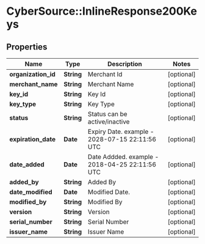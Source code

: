 # CyberSource::InlineResponse200Keys

## Properties
Name | Type | Description | Notes
------------ | ------------- | ------------- | -------------
**organization_id** | **String** | Merchant Id | [optional] 
**merchant_name** | **String** | Merchant Name | [optional] 
**key_id** | **String** | Key Id | [optional] 
**key_type** | **String** | Key Type | [optional] 
**status** | **String** | Status can be active/inactive | [optional] 
**expiration_date** | **Date** | Expiry Date. example - 2028-07-15 22:11:56 UTC | [optional] 
**date_added** | **Date** | Date Addded. example - 2018-04-25 22:11:56 UTC | [optional] 
**added_by** | **String** | Added By | [optional] 
**date_modified** | **Date** | Modified Date. | [optional] 
**modified_by** | **String** | Modified By | [optional] 
**version** | **String** | Version | [optional] 
**serial_number** | **String** | Serial Number | [optional] 
**issuer_name** | **String** | Issuer Name | [optional] 


